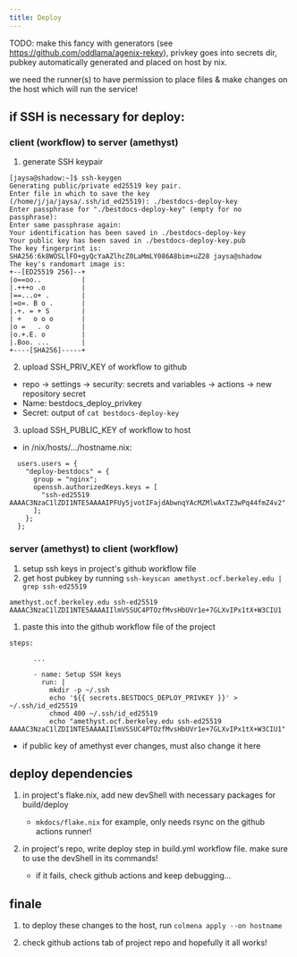 ```yaml
---
title: Deploy
---
```


TODO: make this fancy with generators (see https://github.com/oddlama/agenix-rekey), privkey goes into secrets dir, pubkey automatically generated and placed on host by nix.

we need the runner(s) to have permission to place files & make changes on the host which will run the service!

## if SSH is necessary for deploy:

### client (workflow) to server (amethyst)

1. generate SSH keypair

```
[jaysa@shadow:~]$ ssh-keygen
Generating public/private ed25519 key pair.
Enter file in which to save the key (/home/j/ja/jaysa/.ssh/id_ed25519): ./bestdocs-deploy-key
Enter passphrase for "./bestdocs-deploy-key" (empty for no passphrase): 
Enter same passphrase again: 
Your identification has been saved in ./bestdocs-deploy-key
Your public key has been saved in ./bestdocs-deploy-key.pub
The key fingerprint is:
SHA256:6k8WOSLlFO+gyQcYaAZlhcZ0LaMmLY086A8bim+uZ28 jaysa@shadow
The key's randomart image is:
+--[ED25519 256]--+
|o==oo..          |
|.+++o .o         |
|==...o+ .        |
|=o=. B o .       |
|.+. = + S        |
| +   o o o       |
|o =   . o        |
|o.+.E. o         |
|.Boo. ...        |
+----[SHA256]-----+
```

2. upload SSH_PRIV_KEY of workflow to github
- repo -> settings -> security: secrets and variables -> actions -> new repository secret
- Name: bestdocs_deploy_privkey
- Secret: output of `cat bestdocs-deploy-key`

3. upload SSH_PUBLIC_KEY of workflow to host
- in /nix/hosts/.../hostname.nix:
```
  users.users = {
    "deploy-bestdocs" = {
      group = "nginx";
      openssh.authorizedKeys.keys = [
        "ssh-ed25519 AAAAC3NzaC1lZDI1NTE5AAAAIPFUy5jvotIFajdAbwnqYAcMZMlwAxTZ3wPq44fmZ4v2"
      ];
    };
  };
```

### server (amethyst) to client (workflow)

1. setup ssh keys in project's github workflow file
1. get host pubkey by running `ssh-keyscan amethyst.ocf.berkeley.edu | grep ssh-ed25519`

`amethyst.ocf.berkeley.edu ssh-ed25519 AAAAC3NzaC1lZDI1NTE5AAAAIIlmVSSUC4PTOzfMvsHbUVr1e+7GLXvIPx1tX+W3CIU1`

1. paste this into the github workflow file of the project

```
steps:

      ...

      - name: Setup SSH keys
        run: |
          mkdir -p ~/.ssh
          echo '${{ secrets.BESTDOCS_DEPLOY_PRIVKEY }}' > ~/.ssh/id_ed25519
          chmod 400 ~/.ssh/id_ed25519
          echo "amethyst.ocf.berkeley.edu ssh-ed25519 AAAAC3NzaC1lZDI1NTE5AAAAIIlmVSSUC4PTOzfMvsHbUVr1e+7GLXvIPx1tX+W3CIU1"
```

- if public key of amethyst ever changes, must also change it here

## deploy dependencies

1. in project's flake.nix, add new devShell with necessary packages for build/deploy 
   - `mkdocs/flake.nix` for example, only needs rsync on the github actions runner!

5. in project's repo, write deploy step in build.yml workflow file. make sure to use the devShell in its commands! 
   - if it fails, check github actions and keep debugging...

## finale
1. to deploy these changes to the host, run `colmena apply --on hostname`

5. check github actions tab of project repo and hopefully it all works!
